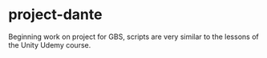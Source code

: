 # project-dante
Beginning work on project for GBS, scripts are very similar to the lessons of the Unity Udemy course.
